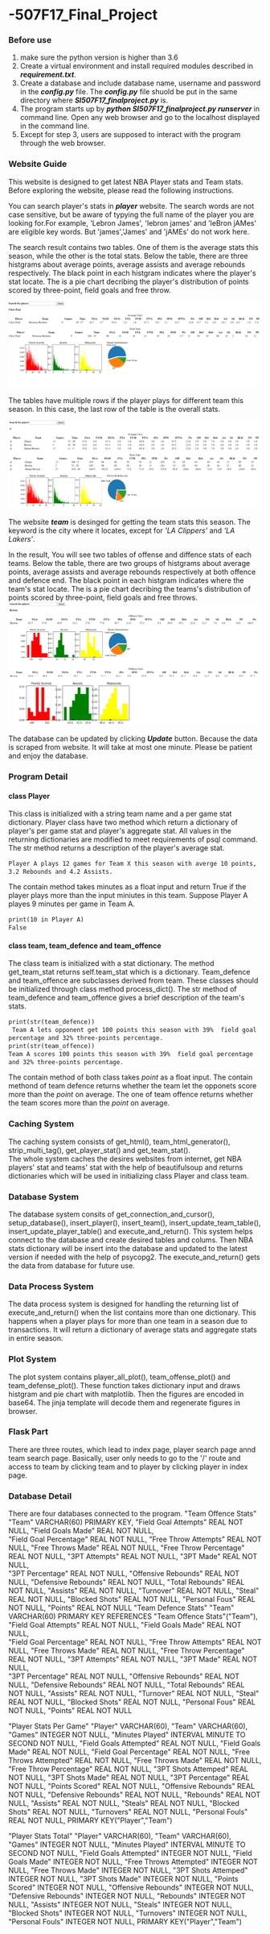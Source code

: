# -507F17_Final_Project

### Before use
1. make sure the python version is higher than 3.6
2. Create a virtual environment and install required modules described in **_requirement.txt_**.
3. Create a database and include database name, username and password in the **_config.py_** file. The **_config.py_** file shuold be put in the same directory where **_SI507F17_finalproject.py_** is.
4. The program starts up by **_python SI507F17_finalproject.py runserver_** in command line. Open any web browser and go to the localhost displayed in the command line.
5. Except for step 3, users are supposed to interact with the program through the web browser.

### Website Guide
   This website is designed to get latest NBA Player stats and Team stats. Before exploring the website, please read the following instructions.  
   
   You can search player's stats in **_player_** website. The search words are not case sensitive, but be aware of typying the full name of the player you are looking for.For example, 'Lebron James', 'lebron james' and 'leBron jAMes' are eligible key words. But 'james','James' and 'jAMEs' do not work here. 
   
   The search result contains two tables. One of them is the average stats this season, while the other is the total stats. Below the table, there are three histgrams about average points, average assists and average rebounds respectively. The black point in each histgram indicates where the player's stat locate. The is a pie chart decribing the player's distribution of points scored by three-point, field goals and free throw. 
   
   ![](https://github.com/zhoufanyi/-507F17_Final_Project/blob/master/example1.png)
   
   The tables have mulitiple rows if the player plays for different team this season. In this case, the last row of the table is the overall stats.
   
   ![](https://github.com/zhoufanyi/-507F17_Final_Project/blob/master/example2.png)
      
   The website **_team_** is desinged for getting the team stats this season. The keyword is the city where it locates, except for _'LA Clippers'_ and _'LA Lakers'_.  
   
   In the result, You will see two tables of offense and diffence stats of each teams. Below the table, there are two groups of histgrams about average points, average assists and average rebounds respectively at both offence and defence end. The black point in each histgram indicates where the team's stat locate. The is a pie chart decribing the teams's distribution of points scored by three-point, field goals and free throws.   
   ![](https://github.com/zhoufanyi/-507F17_Final_Project/blob/master/example3.png)  
   
   The database can be updated by clicking **_Update_** button. Because the data is scraped from website. It will take at most one minute. Please be patient and enjoy the database.

### Program Detail
#### class Player
This class is initialized with a string team name and a per game stat dictionary. Player class have two method which return a dictionary of player's per game stat and player's aggregate stat. All values in the returning dictionaries are modified to meet requirements of psql command. The str method returns a description of the player's average stat. 
```
Player A plays 12 games for Team X this season with averge 10 points, 3.2 Rebounds and 4.2 Assists.  
```
The contain method takes minutes as a float input and return True if the player plays more than the input miniutes in this team.  Suppose Player A playes 9 minutes per game in Team A.  
```
print(10 in Player A)
False
```

#### class team, team_defence and team_offence
The class team is initialized with a stat dictionary. The method get_team_stat returns self.team_stat which is a dictionary. Team_defence and team_offence are subclasses derived from team. These classes should be initialized through class method process_dict().
The str method of team_defence and team_offence gives a brief description of the team's stats.  
```
print(str(team_defence))    
 Team A lets opponent get 100 points this season with 39%  field goal percentage and 32% three-points percentage.  
print(str(team_offence))  
Team A scores 100 points this season with 39%  field goal percentage and 32% three-points percentage. 
```
The contain method of both class takes _point_ as a float input. The contain methond of team defence returns whether the team let the opponets score more than the _point_ on average. The one of team offence returns whether the team scores more than the _point_ on average.

### Caching System
The caching system consists of get_html(), team_html_generator(), strip_multi_tag(), get_player_stat() and get_team_stat().  
The whole system caches the desires websites from internet, get NBA players' stat and teams' stat with the help of beautifulsoup and returns dictionaries which will be used in initializing class Player and class team.  

### Database System
The database system consits of get_connection_and_cursor(), setup_database(), insert_player(), insert_team(), insert_update_team_table(), insert_update_player_table()  and execute_and_return(). This system helps connect to the database and create desired tables and colums. Then NBA stats dictionary will be insert into the database and updated to the latest version if needed with the help of psycopg2. The execute_and_return() gets the data from database for future use.

### Data Process System
The data process system is designed for handling the returning list of execute_and_return() when the list contains more than one dictionary. This happens when a player plays for more than one team in a season due to transactions. It will return a dictionary of average stats and aggregate stats in entire season.

### Plot System
The plot system contains player_all_plot(), team_offense_plot() and team_defense_plot(). These function takes dictionary input and draws histgram and pie chart with matplotlib. Then the figures are encoded in base64. The jinja template will decode them and regenerate figures in browser.

### Flask Part
There are three routes, which lead to index page, player search page annd team search page. Basically, user only needs to go to the '/' route and access to team by clicking team and to player by clicking player in index page. 
### Database Detail
There are four databases connected to the program.
"Team Offence Stats"
        "Team" VARCHAR(60) PRIMARY KEY,
        "Field Goal Attempts" REAL NOT NULL,
        "Field Goals Made" REAL NOT NULL,        
        "Field Goal Percentage" REAL NOT NULL,
        "Free Throw Attempts" REAL NOT NULL,
        "Free Throws Made" REAL NOT NULL,
        "Free Throw Percentage" REAL NOT NULL,
        "3PT Attempts" REAL NOT NULL,
        "3PT Made" REAL NOT NULL,      
        "3PT Percentage" REAL NOT NULL,
        "Offensive Rebounds" REAL NOT NULL,
        "Defensive Rebounds" REAL NOT NULL,
        "Total Rebounds" REAL NOT NULL,
        "Assists" REAL NOT NULL,
        "Turnover" REAL NOT NULL,
        "Steal" REAL NOT NULL,
        "Blocked Shots" REAL NOT NULL,
        "Personal Fous" REAL NOT NULL,
        "Points" REAL NOT NULL
"Team Defence Stats"
        "Team" VARCHAR(60) PRIMARY KEY REFERENCES "Team Offence Stats"("Team"),
        "Field Goal Attempts" REAL NOT NULL,
        "Field Goals Made" REAL NOT NULL,        
        "Field Goal Percentage" REAL NOT NULL,
        "Free Throw Attempts" REAL NOT NULL,
        "Free Throws Made" REAL NOT NULL,
        "Free Throw Percentage" REAL NOT NULL,
        "3PT Attempts" REAL NOT NULL,
        "3PT Made" REAL NOT NULL,      
        "3PT Percentage" REAL NOT NULL,
        "Offensive Rebounds" REAL NOT NULL,
        "Defensive Rebounds" REAL NOT NULL,
        "Total Rebounds" REAL NOT NULL,
        "Assists" REAL NOT NULL,
        "Turnover" REAL NOT NULL,
        "Steal" REAL NOT NULL,
        "Blocked Shots" REAL NOT NULL,
        "Personal Fous" REAL NOT NULL,
        "Points" REAL NOT NULL

 "Player Stats Per Game"
        "Player" VARCHAR(60),
        "Team" VARCHAR(60),
        "Games" INTEGER NOT NULL,
        "Minutes Played" INTERVAL MINUTE TO SECOND  NOT NULL,
        "Field Goals Attempted" REAL NOT NULL,
        "Field Goals Made" REAL NOT NULL,
        "Field Goal Percentage" REAL NOT  NULL,
        "Free Throws Attempted" REAL NOT NULL,
        "Free Throws Made" REAL NOT NULL,
        "Free Throw Percentage" REAL NOT NULL,
        "3PT Shots Attemped" REAL NOT NULL,
        "3PT Shots Made" REAL NOT NULL,
        "3PT Percentage" REAL NOT NULL,
        "Points Scored" REAL NOT NULL,
        "Offensive Rebounds" REAL NOT NULL,
        "Defensive Rebounds" REAL NOT NULL,
        "Rebounds" REAL NOT NULL,
        "Assists" REAL NOT NULL,
        "Steals" REAL NOT NULL,
        "Blocked Shots" REAL NOT NULL,
        "Turnovers" REAL NOT NULL,
        "Personal Fouls" REAL NOT NULL,
         PRIMARY KEY("Player","Team")

"Player Stats Total"
        "Player" VARCHAR(60),
        "Team" VARCHAR(60),
        "Games" INTEGER NOT NULL,
        "Minutes Played" INTERVAL MINUTE TO SECOND NOT NULL,
        "Field Goals Attempted" INTEGER NOT NULL,
        "Field Goals Made" INTEGER NOT NULL,
        "Free Throws Attempted" INTEGER NOT NULL,
        "Free Throws Made" INTEGER NOT NULL,
        "3PT Shots Attemped" INTEGER NOT NULL,
        "3PT Shots Made" INTEGER NOT NULL,
        "Points Scored" INTEGER NOT NULL,
        "Offensive Rebounds" INTEGER NOT NULL,
        "Defensive Rebounds" INTEGER NOT NULL,
        "Rebounds" INTEGER NOT NULL,
        "Assists" INTEGER NOT NULL,
        "Steals" INTEGER NOT NULL,
        "Blocked Shots" INTEGER NOT NULL,
        "Turnovers" INTEGER NOT NULL,
        "Personal Fouls" INTEGER NOT NULL,
        PRIMARY KEY("Player","Team")




